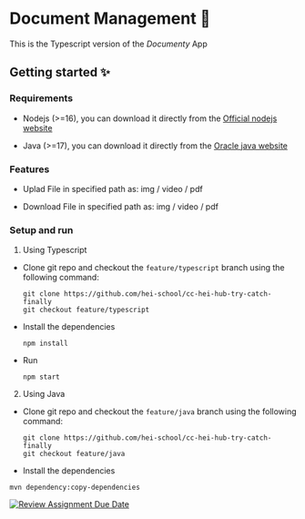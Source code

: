 # Document Management 📄

This is the Typescript version of the _Documenty_ App

## Getting started ✨

### Requirements

- Nodejs (>=16), you can download it directly from the [Official nodejs website](https://nodejs.org/en/download)

- Java (>=17), you can download it directly from the [Oracle java website](https://www.oracle.com/java/technologies/downloads/)

### Features

- Uplad File in specified path as: img / video / pdf

- Download File in specified path as: img / video / pdf

### Setup and run

1. Using Typescript

- Clone git repo and checkout the `feature/typescript` branch using the following command:

  ```
  git clone https://github.com/hei-school/cc-hei-hub-try-catch-finally
  git checkout feature/typescript
  ```

- Install the dependencies

  ```
  npm install
  ```

- Run

  ```
  npm start
  ```

2. Using Java

- Clone git repo and checkout the `feature/java` branch using the following command:

  ```
  git clone https://github.com/hei-school/cc-hei-hub-try-catch-finally
  git checkout feature/java
  ```

 - Install the dependencies

  ```
  mvn dependency:copy-dependencies
  ``` 

  [![Review Assignment Due Date](https://classroom.github.com/assets/deadline-readme-button-24ddc0f5d75046c5622901739e7c5dd533143b0c8e959d652212380cedb1ea36.svg)](https://classroom.github.com/a/wTBA-Etm)